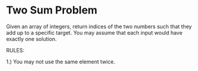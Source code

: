 # Two Sum Problem

Given an array of integers, return indices of the two numbers such that they add up to a specific target.
You may assume that each input would have exactly one solution.

RULES:

1.) You may not use the same element twice.
